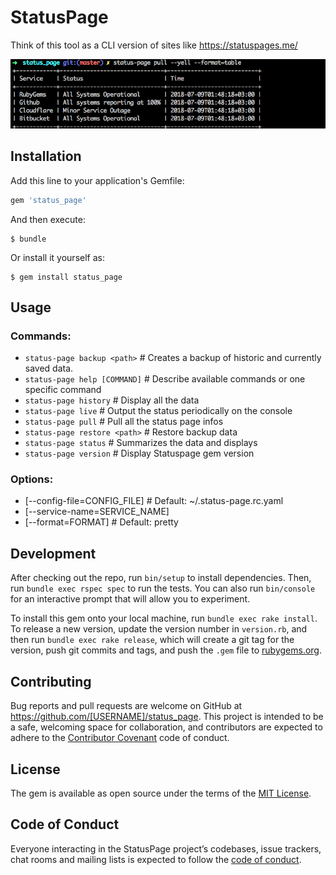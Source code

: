# StatusPage

Think of this tool as a CLI version of sites like https://statuspages.me/

![Alt text](./screen-shot-status-page.png?raw=true "Status Pages")

## Installation

Add this line to your application's Gemfile:

```ruby
gem 'status_page'
```

And then execute:

    $ bundle

Or install it yourself as:

    $ gem install status_page

## Usage

### Commands:
  - `status-page backup <path>`   # Creates a backup of historic and currently saved data.
  - `status-page help [COMMAND]`  # Describe available commands or one specific command
  - `status-page history`         # Display all the data
  - `status-page live`            # Output the status periodically on the console
  - `status-page pull`            # Pull all the status page infos
  - `status-page restore <path>`  # Restore backup data
  - `status-page status`          # Summarizes the data and displays
  - `status-page version`         # Display Statuspage gem version

### Options:
  - [--config-file=CONFIG_FILE]   # Default: ~/.status-page.rc.yaml
  - [--service-name=SERVICE_NAME]
  - [--format=FORMAT]             # Default: pretty

## Development

After checking out the repo, run `bin/setup` to install dependencies. Then, run `bundle exec rspec spec` to run the tests. You can also run `bin/console` for an interactive prompt that will allow you to experiment.

To install this gem onto your local machine, run `bundle exec rake install`. To release a new version, update the version number in `version.rb`, and then run `bundle exec rake release`, which will create a git tag for the version, push git commits and tags, and push the `.gem` file to [rubygems.org](https://rubygems.org).

## Contributing

Bug reports and pull requests are welcome on GitHub at https://github.com/[USERNAME]/status_page. This project is intended to be a safe, welcoming space for collaboration, and contributors are expected to adhere to the [Contributor Covenant](http://contributor-covenant.org) code of conduct.

## License

The gem is available as open source under the terms of the [MIT License](https://opensource.org/licenses/MIT).

## Code of Conduct

Everyone interacting in the StatusPage project’s codebases, issue trackers, chat rooms and mailing lists is expected to follow the [code of conduct](https://github.com/[USERNAME]/status_page/blob/master/CODE_OF_CONDUCT.md).
